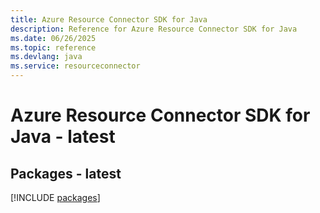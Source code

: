 ```yaml
---
title: Azure Resource Connector SDK for Java
description: Reference for Azure Resource Connector SDK for Java
ms.date: 06/26/2025
ms.topic: reference
ms.devlang: java
ms.service: resourceconnector
---
```

# Azure Resource Connector SDK for Java - latest
## Packages - latest
[!INCLUDE [packages](resource-connector-index.md)]